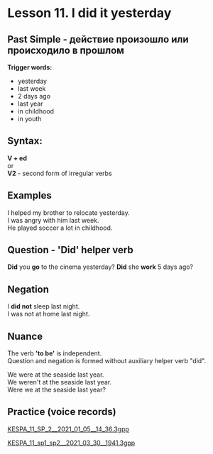 # Lesson 11. I did it yesterday

## Past Simple - действие произошло или происходило в прошлом

**Trigger words:**
* yesterday
* last week
* 2 days ago
* last year
* in childhood
* in youth


## Syntax:

**V + ed**  
or  
**V2** - second form of irregular verbs


## Examples

I helped my brother to relocate yesterday.  
I was angry with him last week.  
He played soccer a lot in childhood.  


## Question - 'Did' helper verb

**Did** you **go** to the cinema yesterday?
**Did** she **work** 5 days ago?


## Negation

I **did not** sleep last night.  
I was not at home last night.  

## Nuance

The verb **'to be'** is independent.  
Question and negation is formed without auxiliary helper verb "did".  

We were at the seaside last year.  
We weren't at the seaside last year.  
Were we at the seaside last year?


## Practice (voice records)

[KESPA_11_SP_2__2021_01_05__14_36.3gpp](https://mega.nz/file/118TDSZZ#cCEPVZS8lvRtxsFPFj1Qkrehk3iRUKfI3qYt7i-qozQ)

[KESPA_11_sp1_sp2__2021_03_30__1941.3gpp](https://mega.nz/file/44dQCDTY#t8n42Sk5qapcIv4c0Fi8AI3DQv92ZE6azs1KV36B0v8)

